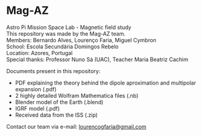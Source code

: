 # Mag-AZ
Astro Pi Mission Space Lab - Magnetic field study  
This repository was made by the Mag-AZ team.  
Members: Bernardo Alves, Lourenço Faria, Miguel Cymbron  
School: Escola Secundária Domingos Rebelo  
Location: Azores, Portugal  
Special thanks: Professor Nuno Sá (UAC), Teacher Maria Beatriz Cachim  
  
Documents present in this repository:
- PDF explaining the theory behind the dipole aproximation and multipolar expansion (.pdf)
- 2 highly detailed Wolfram Mathematica files (.nb)
- Blender model of the Earth (.blend)
- IGRF model (.pdf)
- Received data from the ISS (.zip)

Contact our team via e-mail: lourencogfaria@gmail.com
